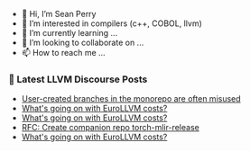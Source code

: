 - 👋 Hi, I’m Sean Perry
- 👀 I’m interested in compilers (c++, COBOL, llvm)
- 🌱 I’m currently learning ...
- 💞️ I’m looking to collaborate on ...
- 📫 How to reach me ...

<!---
s66perry/s66perry is a ✨ special ✨ repository because its `README.md` (this file) appears on your GitHub profile.
You can click the Preview link to take a look at your changes.
--->
### 📕 Latest LLVM Discourse Posts

<!-- DISCOURSE-LLVM:START -->
- [User-created branches in the monorepo are often misused](https://discourse.llvm.org/t/user-created-branches-in-the-monorepo-are-often-misused/75544?page=2#post_28)
- [What&#39;s going on with EuroLLVM costs?](https://discourse.llvm.org/t/whats-going-on-with-eurollvm-costs/76687#post_17)
- [What&#39;s going on with EuroLLVM costs?](https://discourse.llvm.org/t/whats-going-on-with-eurollvm-costs/76687#post_16)
- [RFC: Create companion repo torch-mlir-release](https://discourse.llvm.org/t/rfc-create-companion-repo-torch-mlir-release/76643#post_2)
- [What&#39;s going on with EuroLLVM costs?](https://discourse.llvm.org/t/whats-going-on-with-eurollvm-costs/76687#post_15)
<!-- DISCOURSE-LLVM:END -->
